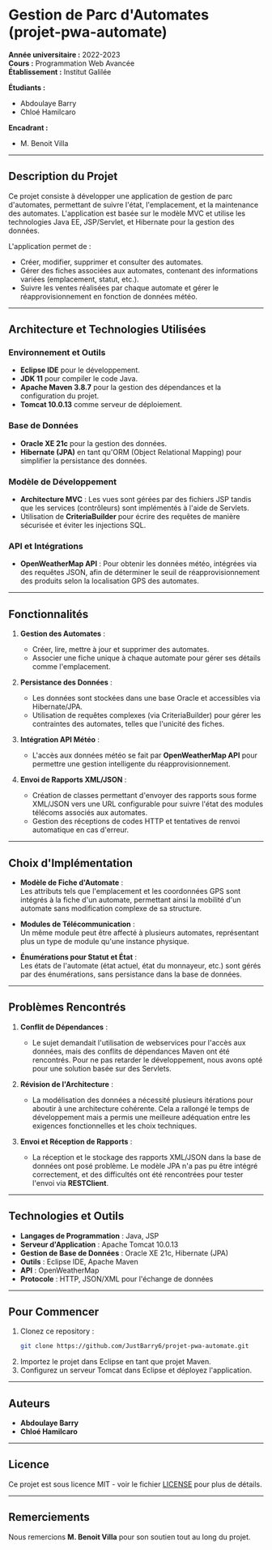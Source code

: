 # Gestion de Parc d'Automates (projet-pwa-automate)

**Année universitaire :** 2022-2023  
**Cours :** Programmation Web Avancée  
**Établissement :** Institut Galilée  

**Étudiants :**  
- Abdoulaye Barry  
- Chloé Hamilcaro  

**Encadrant :**  
- M. Benoit Villa

---

## Description du Projet

Ce projet consiste à développer une application de gestion de parc d'automates, permettant de suivre l'état, l'emplacement, et la maintenance des automates. L'application est basée sur le modèle MVC et utilise les technologies Java EE, JSP/Servlet, et Hibernate pour la gestion des données.

L'application permet de :
- Créer, modifier, supprimer et consulter des automates.
- Gérer des fiches associées aux automates, contenant des informations variées (emplacement, statut, etc.).
- Suivre les ventes réalisées par chaque automate et gérer le réapprovisionnement en fonction de données météo.

---

## Architecture et Technologies Utilisées

### Environnement et Outils
- **Eclipse IDE** pour le développement.
- **JDK 11** pour compiler le code Java.
- **Apache Maven 3.8.7** pour la gestion des dépendances et la configuration du projet.
- **Tomcat 10.0.13** comme serveur de déploiement.

### Base de Données
- **Oracle XE 21c** pour la gestion des données.
- **Hibernate (JPA)** en tant qu'ORM (Object Relational Mapping) pour simplifier la persistance des données.

### Modèle de Développement
- **Architecture MVC** : Les vues sont gérées par des fichiers JSP tandis que les services (contrôleurs) sont implémentés à l'aide de Servlets.
- Utilisation de **CriteriaBuilder** pour écrire des requêtes de manière sécurisée et éviter les injections SQL.

### API et Intégrations
- **OpenWeatherMap API** : Pour obtenir les données météo, intégrées via des requêtes JSON, afin de déterminer le seuil de réapprovisionnement des produits selon la localisation GPS des automates.

---

## Fonctionnalités

1. **Gestion des Automates** :  
   - Créer, lire, mettre à jour et supprimer des automates.
   - Associer une fiche unique à chaque automate pour gérer ses détails comme l'emplacement.

2. **Persistance des Données** :  
   - Les données sont stockées dans une base Oracle et accessibles via Hibernate/JPA.
   - Utilisation de requêtes complexes (via CriteriaBuilder) pour gérer les contraintes des automates, telles que l'unicité des fiches.

3. **Intégration API Météo** :  
   - L'accès aux données météo se fait par **OpenWeatherMap API** pour permettre une gestion intelligente du réapprovisionnement.

4. **Envoi de Rapports XML/JSON** :  
   - Création de classes permettant d'envoyer des rapports sous forme XML/JSON vers une URL configurable pour suivre l'état des modules télécoms associés aux automates.
   - Gestion des réceptions de codes HTTP et tentatives de renvoi automatique en cas d'erreur.

---

## Choix d'Implémentation

- **Modèle de Fiche d'Automate** :  
  Les attributs tels que l'emplacement et les coordonnées GPS sont intégrés à la fiche d'un automate, permettant ainsi la mobilité d'un automate sans modification complexe de sa structure.
  
- **Modules de Télécommunication** :  
  Un même module peut être affecté à plusieurs automates, représentant plus un type de module qu'une instance physique.

- **Énumérations pour Statut et État** :  
  Les états de l'automate (état actuel, état du monnayeur, etc.) sont gérés par des énumérations, sans persistance dans la base de données.

---

## Problèmes Rencontrés

1. **Conflit de Dépendances** :  
   - Le sujet demandait l'utilisation de webservices pour l'accès aux données, mais des conflits de dépendances Maven ont été rencontrés. Pour ne pas retarder le développement, nous avons opté pour une solution basée sur des Servlets.

2. **Révision de l'Architecture** :  
   - La modélisation des données a nécessité plusieurs itérations pour aboutir à une architecture cohérente. Cela a rallongé le temps de développement mais a permis une meilleure adéquation entre les exigences fonctionnelles et les choix techniques.

3. **Envoi et Réception de Rapports** :  
   - La réception et le stockage des rapports XML/JSON dans la base de données ont posé problème. Le modèle JPA n'a pas pu être intégré correctement, et des difficultés ont été rencontrées pour tester l'envoi via **RESTClient**.

---

## Technologies et Outils

- **Langages de Programmation** : Java, JSP
- **Serveur d'Application** : Apache Tomcat 10.0.13
- **Gestion de Base de Données** : Oracle XE 21c, Hibernate (JPA)
- **Outils** : Eclipse IDE, Apache Maven
- **API** : OpenWeatherMap
- **Protocole** : HTTP, JSON/XML pour l'échange de données

---

## Pour Commencer

1. Clonez ce repository :
   ```sh
   git clone https://github.com/JustBarry6/projet-pwa-automate.git
   ```
2. Importez le projet dans Eclipse en tant que projet Maven.
3. Configurez un serveur Tomcat dans Eclipse et déployez l'application.

---

## Auteurs

- **Abdoulaye Barry**  
- **Chloé Hamilcaro**

---

## Licence

Ce projet est sous licence MIT - voir le fichier [LICENSE](LICENSE) pour plus de détails.

---

## Remerciements

Nous remercions **M. Benoit Villa** pour son soutien tout au long du projet.
